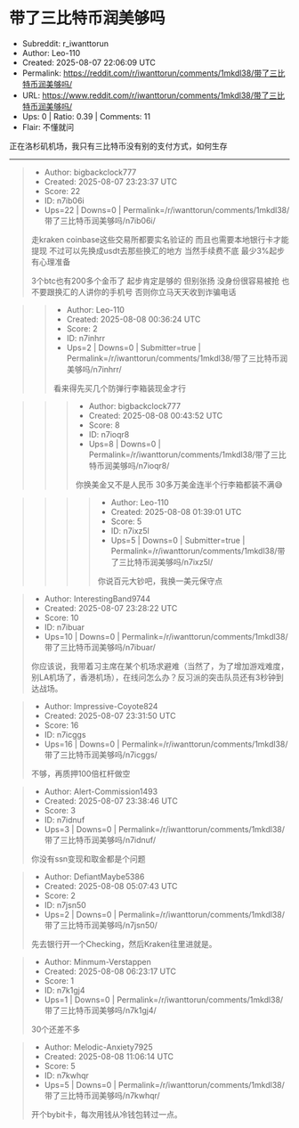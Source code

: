 # 带了三比特币润美够吗

- Subreddit: r_iwanttorun
- Author: Leo-110
- Created: 2025-08-07 22:06:09 UTC
- Permalink: https://reddit.com/r/iwanttorun/comments/1mkdl38/带了三比特币润美够吗/
- URL: https://www.reddit.com/r/iwanttorun/comments/1mkdl38/带了三比特币润美够吗/
- Ups: 0 | Ratio: 0.39 | Comments: 11
- Flair: 不懂就问


正在洛杉矶机场，我只有三比特币没有别的支付方式，如何生存


---

> - Author: bigbackclock777
> - Created: 2025-08-07 23:23:37 UTC
> - Score: 22
> - ID: n7ib06i
> - Ups=22 | Downs=0 | Permalink=/r/iwanttorun/comments/1mkdl38/带了三比特币润美够吗/n7ib06i/
>
> 走kraken coinbase这些交易所都要实名验证的 而且也需要本地银行卡才能提现 不过可以先换成usdt去那些换汇的地方 当然手续费不底 最少3%起步 有心理准备 
> 
> 3个btc也有200多个金币了 起步肯定是够的 但别张扬 没身份很容易被抢 也不要跟换汇的人讲你的手机号 否则你立马天天收到诈骗电话

>> - Author: Leo-110
>> - Created: 2025-08-08 00:36:24 UTC
>> - Score: 2
>> - ID: n7inhrr
>> - Ups=2 | Downs=0 | Submitter=true | Permalink=/r/iwanttorun/comments/1mkdl38/带了三比特币润美够吗/n7inhrr/
>>
>> 看来得先买几个防弹行李箱装现金才行

>>> - Author: bigbackclock777
>>> - Created: 2025-08-08 00:43:52 UTC
>>> - Score: 8
>>> - ID: n7ioqr8
>>> - Ups=8 | Downs=0 | Permalink=/r/iwanttorun/comments/1mkdl38/带了三比特币润美够吗/n7ioqr8/
>>>
>>> 你换美金又不是人民币 30多万美金连半个行李箱都装不满😅

>>>> - Author: Leo-110
>>>> - Created: 2025-08-08 01:39:01 UTC
>>>> - Score: 5
>>>> - ID: n7ixz5l
>>>> - Ups=5 | Downs=0 | Submitter=true | Permalink=/r/iwanttorun/comments/1mkdl38/带了三比特币润美够吗/n7ixz5l/
>>>>
>>>> 你说百元大钞吧，我换一美元保守点

> - Author: InterestingBand9744
> - Created: 2025-08-07 23:28:22 UTC
> - Score: 10
> - ID: n7ibuar
> - Ups=10 | Downs=0 | Permalink=/r/iwanttorun/comments/1mkdl38/带了三比特币润美够吗/n7ibuar/
>
> 你应该说，我带着习主席在某个机场求避难（当然了，为了增加游戏难度，别LA机场了，香港机场），在线问怎么办？反习派的突击队员还有3秒钟到达战场。

> - Author: Impressive-Coyote824
> - Created: 2025-08-07 23:31:50 UTC
> - Score: 16
> - ID: n7icggs
> - Ups=16 | Downs=0 | Permalink=/r/iwanttorun/comments/1mkdl38/带了三比特币润美够吗/n7icggs/
>
> 不够，再质押100倍杠杆做空

> - Author: Alert-Commission1493
> - Created: 2025-08-07 23:38:46 UTC
> - Score: 3
> - ID: n7idnuf
> - Ups=3 | Downs=0 | Permalink=/r/iwanttorun/comments/1mkdl38/带了三比特币润美够吗/n7idnuf/
>
> 你没有ssn变现和取金都是个问题

> - Author: DefiantMaybe5386
> - Created: 2025-08-08 05:07:43 UTC
> - Score: 2
> - ID: n7jsn50
> - Ups=2 | Downs=0 | Permalink=/r/iwanttorun/comments/1mkdl38/带了三比特币润美够吗/n7jsn50/
>
> 先去银行开一个Checking，然后Kraken往里进就是。

> - Author: Minmum-Verstappen
> - Created: 2025-08-08 06:23:17 UTC
> - Score: 1
> - ID: n7k1gj4
> - Ups=1 | Downs=0 | Permalink=/r/iwanttorun/comments/1mkdl38/带了三比特币润美够吗/n7k1gj4/
>
> 30个还差不多

> - Author: Melodic-Anxiety7925
> - Created: 2025-08-08 11:06:14 UTC
> - Score: 5
> - ID: n7kwhqr
> - Ups=5 | Downs=0 | Permalink=/r/iwanttorun/comments/1mkdl38/带了三比特币润美够吗/n7kwhqr/
>
> 开个bybit卡，每次用钱从冷钱包转过一点。
